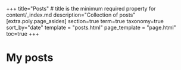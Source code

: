 +++
title="Posts" # title is the minimum required property for content/_index.md
description="Collection of posts"
[extra.poly.page_asides]
section=true
term=true
taxonomy=true
sort_by="date"
template = "posts.html"
page_template = "page.html"
toc=true
+++

# My posts